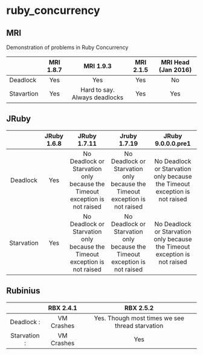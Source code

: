 ruby_concurrency
================

MRI
---

Demonstration of problems in Ruby Concurrency

|            | MRI 1.8.7 |           MRI 1.9.3           | MRI 2.1.5 | MRI Head (Jan 2016) |
|------------|:---------:|:-----------------------------:|:---------:|:-------------------:|
| Deadlock   |    Yes    |              Yes              |    Yes    |          No         |
| Stavartion |    Yes    | Hard to say. Always deadlocks |    Yes    |         Yes         |


JRuby
-----

|            | JRuby 1.6.8 |                                JRuby 1.7.11                                |                                Jruby 1.7.19                                |                             JRuby 9.0.0.0.pre1                             |
|:----------:|:-----------:|:--------------------------------------------------------------------------:|:--------------------------------------------------------------------------:|:--------------------------------------------------------------------------:|
|  Deadlock  |     Yes     | No Deadlock or Starvation only because the Timeout exception is not raised | No Deadlock or Starvation only because the Timeout exception is not raised | No Deadlock or Starvation only because the Timeout exception is not raised |
| Starvation |     Yes     | No Deadlock or Starvation only because the Timeout exception is not raised | No Deadlock or Starvation only because the Timeout exception is not raised | No Deadlock or Starvation only because the Timeout exception is not raised |


Rubinius
--------

|             |  RBX 2.4.1 |                    RBX 2.5.2                    |
|:-----------:|:----------:|:-----------------------------------------------:|
|  Deadlock  :| VM Crashes | Yes. Though most times we see thread starvation |
| Starvation :| VM Crashes |                       Yes                       |
